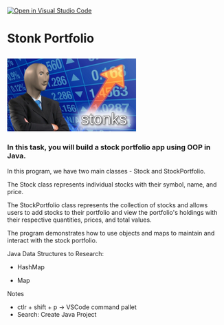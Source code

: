 [![Open in Visual Studio Code](https://classroom.github.com/assets/open-in-vscode-718a45dd9cf7e7f842a935f5ebbe5719a5e09af4491e668f4dbf3b35d5cca122.svg)](https://classroom.github.com/online_ide?assignment_repo_id=11489312&assignment_repo_type=AssignmentRepo)
# Stonk Portfolio

## <img src="assets/stonks.jpg" width="300">

### In this task, you will build a stock portfolio app using OOP in Java.


In this program, we have two main classes - Stock and StockPortfolio. 

The Stock class represents individual stocks with their symbol, name, and price. 

The StockPortfolio class represents the collection of stocks and allows users to add stocks to their portfolio and view the portfolio's holdings with their respective quantities, prices, and total values. 

The program demonstrates how to use objects and maps to maintain and interact with the stock portfolio.

Java Data Structures to Research:

- HashMap

- Map


Notes
- ctlr + shift + p -> VSCode command pallet
- Search: Create Java Project